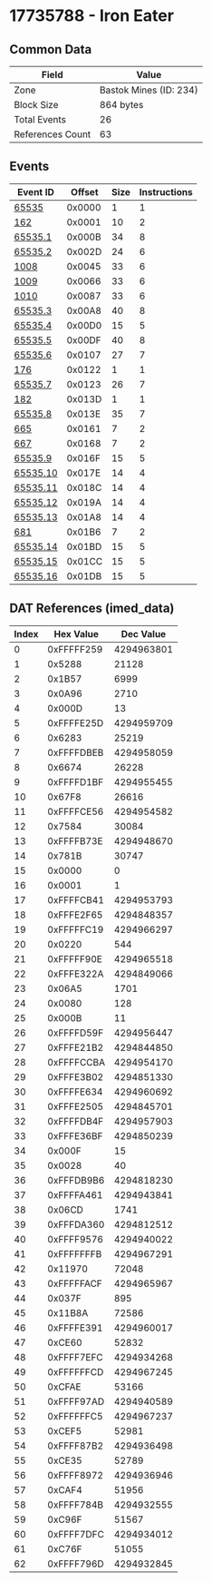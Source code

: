 # 17735788 - Iron Eater

## Common Data

| Field            | Value                  |
|------------------|------------------------|
| Zone             | Bastok Mines (ID: 234) |
| Block Size       | 864 bytes              |
| Total Events     | 26                     |
| References Count | 63                     |

## Events

| Event ID                  | Offset   |   Size |   Instructions |
|---------------------------|----------|--------|----------------|
| [65535](./65535.md)       | 0x0000   |      1 |              1 |
| [162](./162.md)           | 0x0001   |     10 |              2 |
| [65535.1](./65535.1.md)   | 0x000B   |     34 |              8 |
| [65535.2](./65535.2.md)   | 0x002D   |     24 |              6 |
| [1008](./1008.md)         | 0x0045   |     33 |              6 |
| [1009](./1009.md)         | 0x0066   |     33 |              6 |
| [1010](./1010.md)         | 0x0087   |     33 |              6 |
| [65535.3](./65535.3.md)   | 0x00A8   |     40 |              8 |
| [65535.4](./65535.4.md)   | 0x00D0   |     15 |              5 |
| [65535.5](./65535.5.md)   | 0x00DF   |     40 |              8 |
| [65535.6](./65535.6.md)   | 0x0107   |     27 |              7 |
| [176](./176.md)           | 0x0122   |      1 |              1 |
| [65535.7](./65535.7.md)   | 0x0123   |     26 |              7 |
| [182](./182.md)           | 0x013D   |      1 |              1 |
| [65535.8](./65535.8.md)   | 0x013E   |     35 |              7 |
| [665](./665.md)           | 0x0161   |      7 |              2 |
| [667](./667.md)           | 0x0168   |      7 |              2 |
| [65535.9](./65535.9.md)   | 0x016F   |     15 |              5 |
| [65535.10](./65535.10.md) | 0x017E   |     14 |              4 |
| [65535.11](./65535.11.md) | 0x018C   |     14 |              4 |
| [65535.12](./65535.12.md) | 0x019A   |     14 |              4 |
| [65535.13](./65535.13.md) | 0x01A8   |     14 |              4 |
| [681](./681.md)           | 0x01B6   |      7 |              2 |
| [65535.14](./65535.14.md) | 0x01BD   |     15 |              5 |
| [65535.15](./65535.15.md) | 0x01CC   |     15 |              5 |
| [65535.16](./65535.16.md) | 0x01DB   |     15 |              5 |

## DAT References (imed_data)

|   Index | Hex Value   |   Dec Value |
|---------|-------------|-------------|
|       0 | 0xFFFFF259  |  4294963801 |
|       1 | 0x5288      |       21128 |
|       2 | 0x1B57      |        6999 |
|       3 | 0x0A96      |        2710 |
|       4 | 0x000D      |          13 |
|       5 | 0xFFFFE25D  |  4294959709 |
|       6 | 0x6283      |       25219 |
|       7 | 0xFFFFDBEB  |  4294958059 |
|       8 | 0x6674      |       26228 |
|       9 | 0xFFFFD1BF  |  4294955455 |
|      10 | 0x67F8      |       26616 |
|      11 | 0xFFFFCE56  |  4294954582 |
|      12 | 0x7584      |       30084 |
|      13 | 0xFFFFB73E  |  4294948670 |
|      14 | 0x781B      |       30747 |
|      15 | 0x0000      |           0 |
|      16 | 0x0001      |           1 |
|      17 | 0xFFFFCB41  |  4294953793 |
|      18 | 0xFFFE2F65  |  4294848357 |
|      19 | 0xFFFFFC19  |  4294966297 |
|      20 | 0x0220      |         544 |
|      21 | 0xFFFFF90E  |  4294965518 |
|      22 | 0xFFFE322A  |  4294849066 |
|      23 | 0x06A5      |        1701 |
|      24 | 0x0080      |         128 |
|      25 | 0x000B      |          11 |
|      26 | 0xFFFFD59F  |  4294956447 |
|      27 | 0xFFFE21B2  |  4294844850 |
|      28 | 0xFFFFCCBA  |  4294954170 |
|      29 | 0xFFFE3B02  |  4294851330 |
|      30 | 0xFFFFE634  |  4294960692 |
|      31 | 0xFFFE2505  |  4294845701 |
|      32 | 0xFFFFDB4F  |  4294957903 |
|      33 | 0xFFFE36BF  |  4294850239 |
|      34 | 0x000F      |          15 |
|      35 | 0x0028      |          40 |
|      36 | 0xFFFDB9B6  |  4294818230 |
|      37 | 0xFFFFA461  |  4294943841 |
|      38 | 0x06CD      |        1741 |
|      39 | 0xFFFDA360  |  4294812512 |
|      40 | 0xFFFF9576  |  4294940022 |
|      41 | 0xFFFFFFFB  |  4294967291 |
|      42 | 0x11970     |       72048 |
|      43 | 0xFFFFFACF  |  4294965967 |
|      44 | 0x037F      |         895 |
|      45 | 0x11B8A     |       72586 |
|      46 | 0xFFFFE391  |  4294960017 |
|      47 | 0xCE60      |       52832 |
|      48 | 0xFFFF7EFC  |  4294934268 |
|      49 | 0xFFFFFFCD  |  4294967245 |
|      50 | 0xCFAE      |       53166 |
|      51 | 0xFFFF97AD  |  4294940589 |
|      52 | 0xFFFFFFC5  |  4294967237 |
|      53 | 0xCEF5      |       52981 |
|      54 | 0xFFFF87B2  |  4294936498 |
|      55 | 0xCE35      |       52789 |
|      56 | 0xFFFF8972  |  4294936946 |
|      57 | 0xCAF4      |       51956 |
|      58 | 0xFFFF784B  |  4294932555 |
|      59 | 0xC96F      |       51567 |
|      60 | 0xFFFF7DFC  |  4294934012 |
|      61 | 0xC76F      |       51055 |
|      62 | 0xFFFF796D  |  4294932845 |
